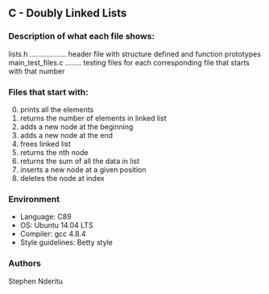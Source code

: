 ## C - Doubly Linked Lists
### Description of what each file shows:
lists.h .................. header file with structure defined and function prototypes
main_test_files.c ........ testing files for each corresponding file that starts with that number
### Files that start with:
0. prints all the elements
1. returns the number of elements in linked list
2. adds a new node at the beginning
3. adds a new node at the end
4. frees linked list
5. returns the nth node
6. returns the sum of all the data in list
7. inserts a new node at a given position
8. deletes the node at index

### Environment
* Language: C89
* OS: Ubuntu 14.04 LTS
* Compiler: gcc 4.8.4
* Style guidelines: Betty style

### Authors
Stephen Nderitu
